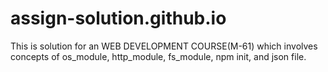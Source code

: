# assign-solution.github.io
This is solution for an WEB DEVELOPMENT COURSE(M-61) which involves concepts of os_module, http_module, fs_module, npm init, and json file.
